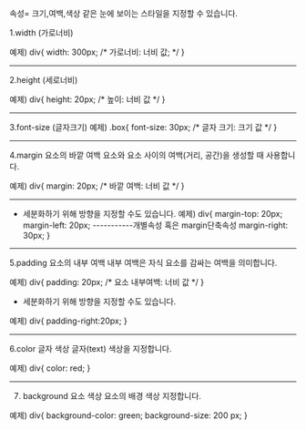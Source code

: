 속성= 크기,여백,색상 같은 눈에 보이는 스타일을 지정할 수 있습니다.

1.width (가로너비)

예제)
div{
    width: 300px;
    /* 가로너비: 너비 값; */
}

-------------------------------------------------------------


2.height (세로너비)

예제)
div{
    height: 20px;
    /* 높이: 너비 값 */
}

-------------------------------------------------------------


3.font-size (글자크기)
예제)
.box{
    font-size: 30px;
    /* 글자 크기: 크기 값 */
}

-------------------------------------------------------------


4.margin 요소의 바깥 여백
요소와 요소 사이의 여백(거리, 공간)을 생성할 때 사용합니다.

예제)
div{
    margin: 20px;
    /* 바깥 여백: 너비 값 */
}

-------------------------------------------------------------


* 세분화하기 위해 방향을 지정할 수도 있습니다.
예제)
div{
    margin-top: 20px;
    margin-left: 20px;         -----------개별속성 혹은 margin단축속성
    margin-right: 30px;
}

-------------------------------------------------------------

5.padding 요소의 내부 여백
내부 여백은 자식 요소를 감싸는 여백을 의미합니다.

예제)
div{
    padding: 20px;
    /* 요소 내부여백: 너비 값 */
}

* 세분화하기 위해 방향을 지정할 수도 있습니다.

예제)
div{
    padding-right:20px;
}

--------------------------------------------------------------

6.color 글자 색상
글자(text) 색상을 지정합니다.

예제)
div{
    color: red;
}

-------------------------------------------------------------

7. background 요소 색상
    요소의 배경 색상 지정합니다.

예제)
div{
    background-color: green;
    background-size: 200 px;
}
